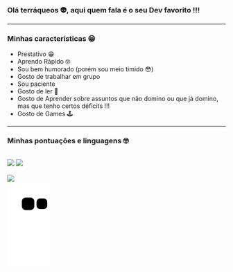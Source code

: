### Olá terráqueos 👽, aqui quem fala é o seu Dev favorito !!!
-----------------------------------------------------------------------------------------------
### Minhas características 😁

- Prestativo 😁
- Aprendo Rápido 🤓
- Sou bem humorado (porém sou meio timido 😳)
- Gosto de trabalhar em grupo 
- Sou paciente
- Gosto de ler 📗
- Gosto de Aprender sobre assuntos que não domino ou que já domino, mas que tenho certos déficits !!!
- Gosto de Games 🕹

-----------------------------------------------------------------------------------------------
### Minhas pontuações e linguagens 🤓
<div style="display: inline_block"><br>
  <img src="https://github-readme-stats.vercel.app/api?username=AdrianRezendeDev&show_icons=true&theme=tokyonight&include_all_commits=true&count_private=true"/>
  <img src="https://github-readme-stats.vercel.app/api/top-langs/?username=AdrianRezendeDev&layout=compact&langs_count=16&theme=tokyonight"/>
</div>
<br>
<div>
  <a href = "mailto:adripropostas@gmail.com"><img src="https://img.shields.io/badge/-Gmail-%23333?style=for-the-badge&logo=gmail&logoColor=white" target="_blank"></a>
</div>
 <div>
  <img src="https://github.com/AdrianRezendeDev/AdrianRezendeDev/blob/output/github-contribution-grid-snake.svg">
 </div>

